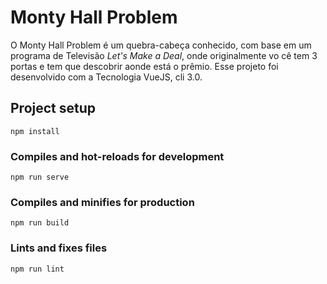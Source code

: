 # Monty Hall Problem
O Monty Hall Problem é um quebra-cabeça conhecido, com base em um programa de Televisão *Let's Make a Deal*, onde originalmente vo cê tem 3 portas e tem que descobrir aonde está o prêmio.
Esse projeto foi desenvolvido com a Tecnologia VueJS, cli 3.0.

## Project setup
```
npm install
```

### Compiles and hot-reloads for development
```
npm run serve
```

### Compiles and minifies for production
```
npm run build
```

### Lints and fixes files
```
npm run lint
```
